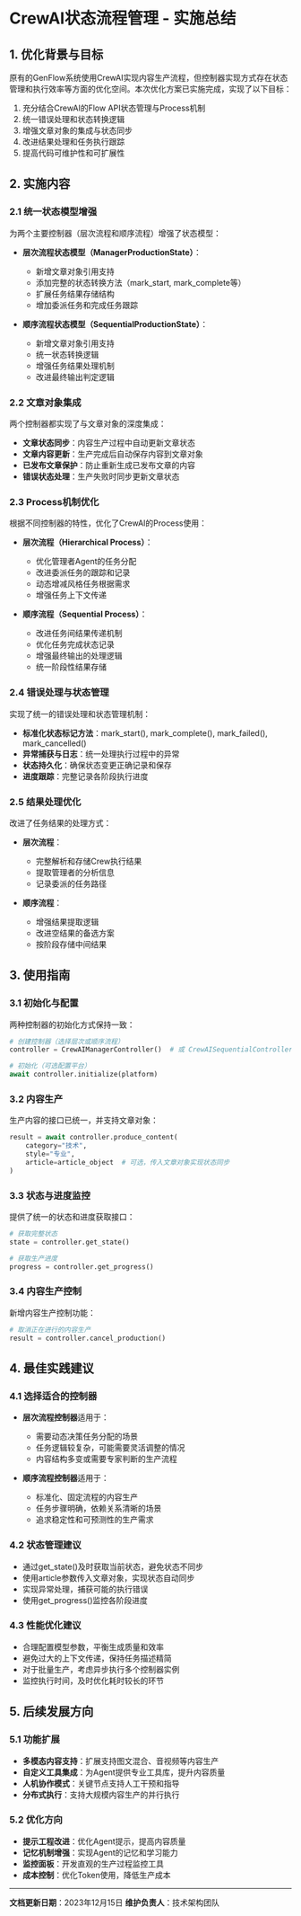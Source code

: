 # CrewAI状态流程管理 - 实施总结

## 1. 优化背景与目标

原有的GenFlow系统使用CrewAI实现内容生产流程，但控制器实现方式存在状态管理和执行效率等方面的优化空间。本次优化方案已实施完成，实现了以下目标：

1. 充分结合CrewAI的Flow API状态管理与Process机制
2. 统一错误处理和状态转换逻辑
3. 增强文章对象的集成与状态同步
4. 改进结果处理和任务执行跟踪
5. 提高代码可维护性和可扩展性

## 2. 实施内容

### 2.1 统一状态模型增强

为两个主要控制器（层次流程和顺序流程）增强了状态模型：

- **层次流程状态模型（ManagerProductionState）**：
  - 新增文章对象引用支持
  - 添加完整的状态转换方法（mark_start, mark_complete等）
  - 扩展任务结果存储结构
  - 增加委派任务和完成任务跟踪

- **顺序流程状态模型（SequentialProductionState）**：
  - 新增文章对象引用支持
  - 统一状态转换逻辑
  - 增强任务结果处理机制
  - 改进最终输出判定逻辑

### 2.2 文章对象集成

两个控制器都实现了与文章对象的深度集成：

- **文章状态同步**：内容生产过程中自动更新文章状态
- **文章内容更新**：生产完成后自动保存内容到文章对象
- **已发布文章保护**：防止重新生成已发布文章的内容
- **错误状态处理**：生产失败时同步更新文章状态

### 2.3 Process机制优化

根据不同控制器的特性，优化了CrewAI的Process使用：

- **层次流程（Hierarchical Process）**：
  - 优化管理者Agent的任务分配
  - 改进委派任务的跟踪和记录
  - 动态增减风格任务根据需求
  - 增强任务上下文传递

- **顺序流程（Sequential Process）**：
  - 改进任务间结果传递机制
  - 优化任务完成状态记录
  - 增强最终输出的处理逻辑
  - 统一阶段性结果存储

### 2.4 错误处理与状态管理

实现了统一的错误处理和状态管理机制：

- **标准化状态标记方法**：mark_start(), mark_complete(), mark_failed(), mark_cancelled()
- **异常捕获与日志**：统一处理执行过程中的异常
- **状态持久化**：确保状态变更正确记录和保存
- **进度跟踪**：完整记录各阶段执行进度

### 2.5 结果处理优化

改进了任务结果的处理方式：

- **层次流程**：
  - 完整解析和存储Crew执行结果
  - 提取管理者的分析信息
  - 记录委派的任务路径

- **顺序流程**：
  - 增强结果提取逻辑
  - 改进空结果的备选方案
  - 按阶段存储中间结果

## 3. 使用指南

### 3.1 初始化与配置

两种控制器的初始化方式保持一致：

```python
# 创建控制器（选择层次或顺序流程）
controller = CrewAIManagerController()  # 或 CrewAISequentialController()

# 初始化（可选配置平台）
await controller.initialize(platform)
```

### 3.2 内容生产

生产内容的接口已统一，并支持文章对象：

```python
result = await controller.produce_content(
    category="技术",
    style="专业",
    article=article_object  # 可选，传入文章对象实现状态同步
)
```

### 3.3 状态与进度监控

提供了统一的状态和进度获取接口：

```python
# 获取完整状态
state = controller.get_state()

# 获取生产进度
progress = controller.get_progress()
```

### 3.4 内容生产控制

新增内容生产控制功能：

```python
# 取消正在进行的内容生产
result = controller.cancel_production()
```

## 4. 最佳实践建议

### 4.1 选择适合的控制器

- **层次流程控制器**适用于：
  - 需要动态决策任务分配的场景
  - 任务逻辑较复杂，可能需要灵活调整的情况
  - 内容结构多变或需要专家判断的生产流程

- **顺序流程控制器**适用于：
  - 标准化、固定流程的内容生产
  - 任务步骤明确，依赖关系清晰的场景
  - 追求稳定性和可预测性的生产需求

### 4.2 状态管理建议

- 通过get_state()及时获取当前状态，避免状态不同步
- 使用article参数传入文章对象，实现状态自动同步
- 实现异常处理，捕获可能的执行错误
- 使用get_progress()监控各阶段进度

### 4.3 性能优化建议

- 合理配置模型参数，平衡生成质量和效率
- 避免过大的上下文传递，保持任务描述精简
- 对于批量生产，考虑异步执行多个控制器实例
- 监控执行时间，及时优化耗时较长的环节

## 5. 后续发展方向

### 5.1 功能扩展

- **多模态内容支持**：扩展支持图文混合、音视频等内容生产
- **自定义工具集成**：为Agent提供专业工具库，提升内容质量
- **人机协作模式**：关键节点支持人工干预和指导
- **分布式执行**：支持大规模内容生产的并行执行

### 5.2 优化方向

- **提示工程改进**：优化Agent提示，提高内容质量
- **记忆机制增强**：实现Agent的记忆和学习能力
- **监控面板**：开发直观的生产过程监控工具
- **成本控制**：优化Token使用，降低生产成本

---

**文档更新日期**：2023年12月15日
**维护负责人**：技术架构团队
